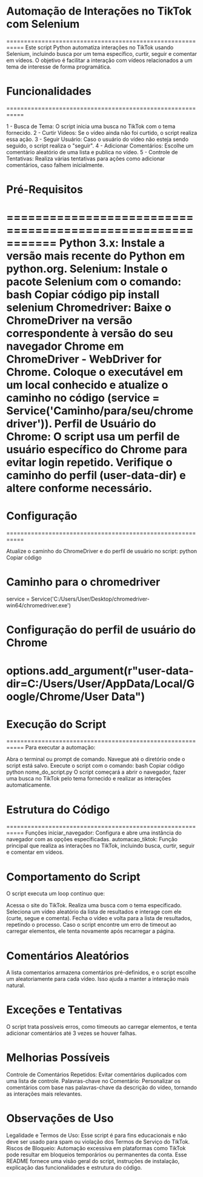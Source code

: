 # Automação de Interações no TikTok com Selenium
===========================================================
Este script Python automatiza interações no TikTok usando Selenium, incluindo busca por um tema específico, curtir, seguir e comentar em vídeos. O objetivo é facilitar a interação com vídeos relacionados a um tema de interesse de forma programática.

# Funcionalidades
===========================================================

1 - Busca de Tema: O script inicia uma busca no TikTok com o tema fornecido.
2 - Curtir Vídeos: Se o vídeo ainda não foi curtido, o script realiza essa ação.
3 - Seguir Usuário: Caso o usuário do vídeo não esteja sendo seguido, o script realiza o "seguir".
4 - Adicionar Comentários: Escolhe um comentário aleatório de uma lista e publica no vídeo.
5 - Controle de Tentativas: Realiza várias tentativas para ações como adicionar comentários, caso falhem inicialmente.

# Pré-Requisitos
===========================================================
Python 3.x: Instale a versão mais recente do Python em python.org.
Selenium: Instale o pacote Selenium com o comando:
bash
Copiar código
pip install selenium
Chromedriver: Baixe o ChromeDriver na versão correspondente à versão do seu navegador Chrome em ChromeDriver - WebDriver for Chrome. Coloque o executável em um local conhecido e atualize o caminho no código (service = Service('Caminho/para/seu/chromedriver')).
Perfil de Usuário do Chrome: O script usa um perfil de usuário específico do Chrome para evitar login repetido. Verifique o caminho do perfil (user-data-dir) e altere conforme necessário.
===========================================================

# Configuração
===========================================================

Atualize o caminho do ChromeDriver e do perfil de usuário no script:
python
Copiar código
# Caminho para o chromedriver
service = Service('C:/Users/User/Desktop/chromedriver-win64/chromedriver.exe')

# Configuração do perfil de usuário do Chrome
options.add_argument(r"user-data-dir=C:/Users/User/AppData/Local/Google/Chrome/User Data")
===========================================================
# Execução do Script
===========================================================
Para executar a automação:

Abra o terminal ou prompt de comando.
Navegue até o diretório onde o script está salvo.
Execute o script com o comando:
bash
Copiar código
python nome_do_script.py
O script começará a abrir o navegador, fazer uma busca no TikTok pelo tema fornecido e realizar as interações automaticamente.

# Estrutura do Código
===========================================================
Funções
iniciar_navegador: Configura e abre uma instância do navegador com as opções especificadas.
automacao_tiktok: Função principal que realiza as interações no TikTok, incluindo busca, curtir, seguir e comentar em vídeos.

# Comportamento do Script
O script executa um loop contínuo que:

Acessa o site do TikTok.
Realiza uma busca com o tema especificado.
Seleciona um vídeo aleatório da lista de resultados e interage com ele (curte, segue e comenta).
Fecha o vídeo e volta para a lista de resultados, repetindo o processo.
Caso o script encontre um erro de timeout ao carregar elementos, ele tenta novamente após recarregar a página.

# Comentários Aleatórios
A lista comentarios armazena comentários pré-definidos, e o script escolhe um aleatoriamente para cada vídeo. Isso ajuda a manter a interação mais natural.

# Exceções e Tentativas
O script trata possíveis erros, como timeouts ao carregar elementos, e tenta adicionar comentários até 3 vezes se houver falhas.

# Melhorias Possíveis
Controle de Comentários Repetidos: Evitar comentários duplicados com uma lista de controle.
Palavras-chave no Comentário: Personalizar os comentários com base nas palavras-chave da descrição do vídeo, tornando as interações mais relevantes.

# Observações de Uso
Legalidade e Termos de Uso: Esse script é para fins educacionais e não deve ser usado para spam ou violação dos Termos de Serviço do TikTok.
Riscos de Bloqueio: Automação excessiva em plataformas como TikTok pode resultar em bloqueios temporários ou permanentes da conta.
Esse README fornece uma visão geral do script, instruções de instalação, explicação das funcionalidades e estrutura do código.